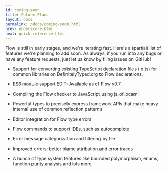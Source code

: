 ```yaml
---
id: coming-soon
title: Future Plans
layout: docs
permalink: /docs/coming-soon.html
prev: underscore.html
next: quick-reference.html
---
```


Flow is still in early stages, and we're iterating fast. Here's a (partial) list of features we're planning to add soon. As always, if you run into any bugs or have any feature requests, just let us know by filing issues on GitHub! 

* Support for converting existing TypeScript declaration files (.d.ts) for common libraries on DefinitelyTyped.org to Flow declarations.

* <del>ES6 module support</del> EDIT: Available as of Flow v0.7

* Compiling the Flow checker to JavaScript using js\_of\_ocaml

* Powerful types to precisely express framework APIs that make heavy internal use of common reflection patterns

* Editor integration for Flow type errors

* Flow commands to support IDEs, such as autocomplete

* Error message categorization and filtering by file

* Improved errors: better blame attribution and error traces

* A bunch of type system features like bounded polymorphism, enums, function purity analysis and lots more
